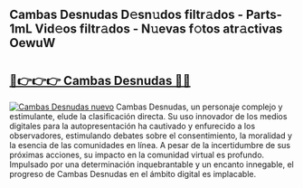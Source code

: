 ## Cambas Desnudas D𝚎sn𝚞dos filtr𝚊dos - Parts-1mL Vid𝚎os filtr𝚊dos - N𝚞evas f𝚘tos atr𝚊ctivas OewuW

# <h2><a href="http://mb4db0.tromn.icu/?c=Cambas+Desnudas">🔗👉👉👉 Cambas Desnudas 🔗🔗</a></h2>

[![Cambas Desnudas nuevo](https://i.imgur.com/pEAQMta.gif)](http://mb4db0.tromn.icu/?c=Cambas+Desnudas)
Cambas Desnudas, un personaje complejo y estimulante, elude la clasificación directa. Su uso innovador de los medios digitales para la autopresentación ha cautivado y enfurecido a los observadores, estimulando debates sobre el consentimiento, la moralidad y la esencia de las comunidades en línea. A pesar de la incertidumbre de sus próximas acciones, su impacto en la comunidad virtual es profundo. Impulsado por una determinación inquebrantable y un encanto innegable, el progreso de Cambas Desnudas en el ámbito digital es implacable.
